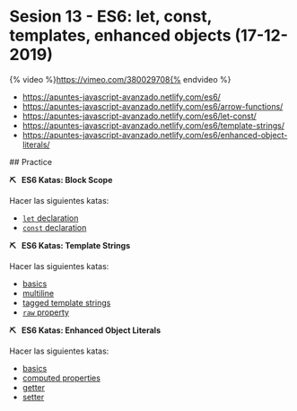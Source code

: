# Sesion 13 - ES6: let, const, templates, enhanced objects (17-12-2019) 

{% video %}https://vimeo.com/380029708{% endvideo %}


- <https://apuntes-javascript-avanzado.netlify.com/es6/>
- <https://apuntes-javascript-avanzado.netlify.com/es6/arrow-functions/>
- <https://apuntes-javascript-avanzado.netlify.com/es6/let-const/>
- <https://apuntes-javascript-avanzado.netlify.com/es6/template-strings/>
- <https://apuntes-javascript-avanzado.netlify.com/es6/enhanced-object-literals/>



## Practice

**⛏ &nbsp; ES6 Katas: Block Scope**

Hacer las siguientes katas:
- [`let` declaration](http://tddbin.com/#?kata=es6/language/block-scoping/let)
- [`const` declaration](http://tddbin.com/#?kata=es6/language/block-scoping/const)

**⛏ &nbsp; ES6 Katas: Template Strings**

Hacer las siguientes katas:
- [basics](http://tddbin.com/#?kata=es6/language/template-strings/basics)
- [multiline](http://tddbin.com/#?kata=es6/language/template-strings/multiline)
- [tagged template strings](http://tddbin.com/#?kata=es6/language/template-strings/tagged)
- [`raw` property](http://tddbin.com/#?kata=es6/language/template-strings/raw)


**⛏ &nbsp; ES6 Katas: Enhanced Object Literals**

Hacer las siguientes katas:
- [basics](http://tddbin.com/#?kata=es6/language/object-literal/basics)
- [computed properties](http://tddbin.com/#?kata=es6/language/object-literal/computed-properties)
- [getter](http://tddbin.com/#?kata=es6/language/object-literal/getter)
- [setter](http://tddbin.com/#?kata=es6/language/object-literal/setter)